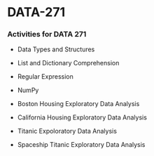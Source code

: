 # DATA-271
### Activities for DATA 271


- Data Types and Structures

- List and Dictionary Comprehension

- Regular Expression

- NumPy

- Boston Housing Exploratory Data Analysis

- California Housing Exploratory Data Analysis

- Titanic Expoloratory Data Analysis

- Spaceship Titanic Exploratory Data Analysis
